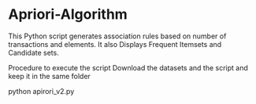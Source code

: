# Apriori-Algorithm
This Python script generates association rules based on number of transactions and elements.
It also Displays Frequent Itemsets and Candidate sets.

Procedure to execute the script
Download the datasets and the script and keep it in the same folder

python apirori_v2.py

